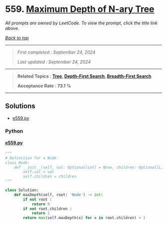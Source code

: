 # 559. [Maximum Depth of N-ary Tree](<https://leetcode.com/problems/maximum-depth-of-n-ary-tree>)

*All prompts are owned by LeetCode. To view the prompt, click the title link above.*

*[Back to top](<../README.md>)*

------

> *First completed : September 24, 2024*
>
> *Last updated : September 24, 2024*

------

> **Related Topics** : **[Tree](<by_topic/Tree.md>), [Depth-First Search](<by_topic/Depth-First Search.md>), [Breadth-First Search](<by_topic/Breadth-First Search.md>)**
>
> **Acceptance Rate** : **73.1 %**

------

## Solutions

- [e559.py](<../my-submissions/e559.py>)
### Python
#### [e559.py](<../my-submissions/e559.py>)
```Python
"""
# Definition for a Node.
class Node:
    def __init__(self, val: Optional[int] = None, children: Optional[List['Node']] = None):
        self.val = val
        self.children = children
"""

class Solution:
    def maxDepth(self, root: 'Node') -> int:
        if not root :
            return 0
        if not root.children :
            return 1
        return max(self.maxDepth(x) for x in root.children) + 1

```

